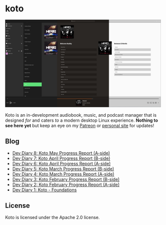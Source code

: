 # koto

![koto alpha](https://raw.githubusercontent.com/JoshStrobl/koto/master/.github/koto-alpha-image.png)

Koto is an in-development audiobook, music, and podcast manager that is designed *for* and caters *to* a modern desktop Linux experience. **Nothing to see here yet** but keep an eye on my [Patreon](https://patreon.com/joshuastrobl) or [personal site](https://joshuastrobl.com) for updates!

## Blog

- [Dev Diary 8: Koto May Progress Report (A-side)](https://joshuastrobl.com/2021/05/27/dev-diary-8-koto-may-progress-report-a-side/)
- [Dev Diary 7: Koto April Progress Report (B-side)](https://joshuastrobl.com/2021/05/07/dev-diary-7-koto-april-progress-report-b-side/)
- [Dev Diary 6: Koto April Progress Report (A-side)](https://joshuastrobl.com/2021/04/26/dev-diary-6-koto-april-progress-report-a-side/)
- [Dev Diary 5: Koto March Progress Report (B-side)](https://joshuastrobl.com/2021/04/08/dev-diary-5-koto-march-progress-report-b-side/)
- [Dev Diary 4: Koto March Progress Report (A-side)](https://joshuastrobl.com/2021/03/26/dev-diary-4-koto-march-progress-report-a-side/)
- [Dev Diary 3: Koto February Progress Report (B-side)](https://joshuastrobl.com/2021/03/05/dev-diary-3-koto-february-progress-report-b-side/)
- [Dev Diary 2: Koto February Progress Report (A-side)](https://joshuastrobl.com/2021/02/17/dev-diary-2-koto-february-progress-report-a-side/)
- [Dev Diary 1: Koto - Foundations](https://joshuastrobl.com/2021/01/25/dev-diary-1-koto-foundations/)

## License

Koto is licensed under the Apache 2.0 license.
